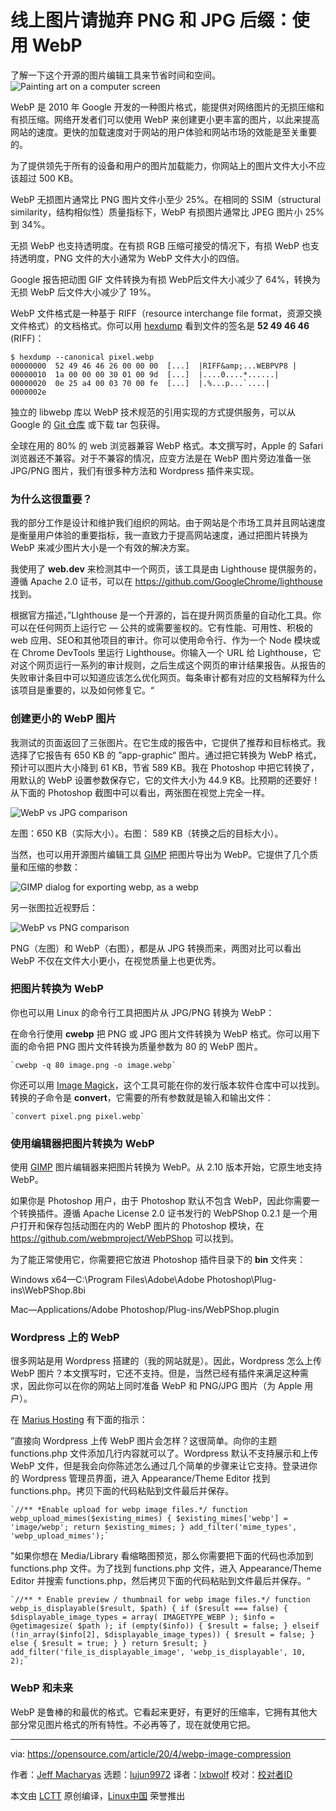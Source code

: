 [#]: collector: (lujun9972)
[#]: translator: (lxbwolf)
[#]: reviewer: ( )
[#]: publisher: ( )
[#]: url: ( )
[#]: subject: (Drop PNG and JPG for your online images: Use WebP)
[#]: via: (https://opensource.com/article/20/4/webp-image-compression)
[#]: author: (Jeff Macharyas https://opensource.com/users/jeffmacharyas)

线上图片请抛弃 PNG 和 JPG 后缀：使用 WebP
======
了解一下这个开源的图片编辑工具来节省时间和空间。
![Painting art on a computer screen][1]

WebP 是 2010 年 Google 开发的一种图片格式，能提供对网络图片的无损压缩和有损压缩。网络开发者们可以使用 WebP 来创建更小更丰富的图片，以此来提高网站的速度。更快的加载速度对于网站的用户体验和网站市场的效能是至关重要的。

为了提供领先于所有的设备和用户的图片加载能力，你网站上的图片文件大小不应该超过 500 KB。

WebP 无损图片通常比 PNG 图片文件小至少 25%。在相同的 SSIM（structural similarity，结构相似性）质量指标下，WebP 有损图片通常比 JPEG 图片小 25% 到 34%。

无损 WebP 也支持透明度。在有损 RGB 压缩可接受的情况下，有损 WebP 也支持透明度，PNG 文件的大小通常为 WebP 文件大小的四倍。

Google 报告把动图 GIF 文件转换为有损 WebP后文件大小减少了 64%，转换为无损 WebP 后文件大小减少了 19%。

WebP 文件格式是一种基于 RIFF（resource interchange file format，资源交换文件格式）的文档格式。你可以用 [hexdump][2] 看到文件的签名是 **52 49 46 46** (RIFF)：


```
$ hexdump --canonical pixel.webp
00000000  52 49 46 46 26 00 00 00  [...]  |RIFF&amp;...WEBPVP8 |
00000010  1a 00 00 00 30 01 00 9d  [...]  |....0....*......|
00000020  0e 25 a4 00 03 70 00 fe  [...]  |.%...p...`....|
0000002e
```

独立的 libwebp 库以 WebP 技术规范的引用实现的方式提供服务，可以从 Google 的 [Git 仓库][3] 或下载 tar 包获得。

全球在用的 80% 的 web 浏览器兼容 WebP 格式。本文撰写时，Apple 的 Safari 浏览器还不兼容。对于不兼容的情况，应变方法是在 WebP 图片旁边准备一张 JPG/PNG 图片，我们有很多种方法和 Wordpress 插件来实现。

### 为什么这很重要？

我的部分工作是设计和维护我们组织的网站。由于网站是个市场工具并且网站速度是衡量用户体验的重要指标，我一直致力于提高网站速度，通过把图片转换为 WebP 来减少图片大小是一个有效的解决方案。

我使用了 **web.dev** 来检测其中一个网页，该工具是由 Lighthouse 提供服务的，遵循 Apache 2.0 证书，可以在 <https://github.com/GoogleChrome/lighthouse> 找到。

根据官方描述，”LIghthouse 是一个开源的，旨在提升网页质量的自动化工具。你可以在任何网页上运行它 — 公共的或需要鉴权的。它有性能、可用性、积极的 web 应用、SEO和其他项目的审计。你可以使用命令行、作为一个 Node 模块或在 Chrome DevTools 里运行 Lighthouse。你输入一个 URL 给 Lighthouse，它对这个网页运行一系列的审计规则，之后生成这个网页的审计结果报告。从报告的失败审计条目中可以知道应该怎么优化网页。每条审计都有对应的文档解释为什么该项目是重要的，以及如何修复它。“

### 创建更小的 WebP 图片

我测试的页面返回了三张图片。在它生成的报告中，它提供了推荐和目标格式。我选择了它报告有 650 KB 的 ”app-graphic“ 图片。通过把它转换为 WebP 格式，预计可以图片大小降到 61 KB，节省 589 KB。我在 Photoshop 中把它转换了，用默认的 WebP 设置参数保存它，它的文件大小为 44.9 KB。比预期的还要好！从下面的 Photoshop 截图中可以看出，两张图在视觉上完全一样。

![WebP vs JPG comparison][4]

左图：650 KB（实际大小）。右图： 589 KB（转换之后的目标大小）。

当然，也可以用开源图片编辑工具 [GIMP][5] 把图片导出为 WebP。它提供了几个质量和压缩的参数：

![GIMP dialog for exporting webp, as a webp][6]

另一张图拉近视野后：

![WebP vs PNG comparison][7]

PNG（左图）和 WebP（右图），都是从 JPG 转换而来，两图对比可以看出 WebP 不仅在文件大小更小，在视觉质量上也更优秀。

### 把图片转换为 WebP

你也可以用 Linux 的命令行工具把图片从 JPG/PNG 转换为 WebP：

在命令行使用 **cwebp** 把 PNG 或 JPG 图片文件转换为 WebP 格式。你可以用下面的命令把 PNG 图片文件转换为质量参数为 80 的 WebP 图片。


```
`cwebp -q 80 image.png -o image.webp`
```

你还可以用 [Image Magick][8]，这个工具可能在你的发行版本软件仓库中可以找到。转换的子命令是 **convert**，它需要的所有参数就是输入和输出文件：


```
`convert pixel.png pixel.webp`
```

### 使用编辑器把图片转换为 WebP

使用 [GIMP][9] 图片编辑器来把图片转换为 WebP。从 2.10 版本开始，它原生地支持 WebP。

如果你是 Photoshop 用户，由于 Photoshop 默认不包含 WebP，因此你需要一个转换插件。遵循 Apache License 2.0 证书发行的 WebPShop 0.2.1 是一个用户打开和保存包括动图在内的 WebP 图片的 Photoshop 模块，在 <https://github.com/webmproject/WebPShop> 可以找到。

为了能正常使用它，你需要把它放进 Photoshop 插件目录下的 **bin** 文件夹：

Windows x64—C:\Program Files\Adobe\Adobe Photoshop\Plug-ins\WebPShop.8bi

Mac—Applications/Adobe Photoshop/Plug-ins/WebPShop.plugin

### Wordpress 上的 WebP

很多网站是用 Wordpress 搭建的（我的网站就是）。因此，Wordpress 怎么上传 WebP 图片？本文撰写时，它还不支持。但是，当然已经有插件来满足这种需求，因此你可以在你的网站上同时准备 WebP 和 PNG/JPG 图片（为 Apple 用户）。

在 [Marius Hosting][11] 有下面的指示：

”直接向 Wordpress 上传 WebP 图片会怎样？这很简单。向你的主题 functions.php 文件添加几行内容就可以了。Wordpress 默认不支持展示和上传 WebP 文件，但是我会向你陈述怎么通过几个简单的步骤来让它支持。登录进你的 Wordpress 管理员界面，进入 Appearance/Theme Editor 找到 functions.php。拷贝下面的代码粘贴到文件最后并保存。


```
`//** *Enable upload for webp image files.*/ function webp_upload_mimes($existing_mimes) { $existing_mimes['webp'] = 'image/webp'; return $existing_mimes; } add_filter('mime_types', 'webp_upload_mimes');`
```

"如果你想在 Media/Library 看缩略图预览，那么你需要把下面的代码也添加到 functions.php 文件。为了找到 functions.php 文件，进入 Appearance/Theme Editor 并搜索 functions.php，然后拷贝下面的代码粘贴到文件最后并保存。“


```
`//** * Enable preview / thumbnail for webp image files.*/ function webp_is_displayable($result, $path) { if ($result === false) { $displayable_image_types = array( IMAGETYPE_WEBP ); $info = @getimagesize( $path ); if (empty($info)) { $result = false; } elseif (!in_array($info[2], $displayable_image_types)) { $result = false; } else { $result = true; } } return $result; } add_filter('file_is_displayable_image', 'webp_is_displayable', 10, 2);`
```

### WebP 和未来

WebP 是鲁棒的和最优的格式。它看起来更好，有更好的压缩率，它拥有其他大部分常见图片格式的所有特性。不必再等了，现在就使用它把。

--------------------------------------------------------------------------------

via: https://opensource.com/article/20/4/webp-image-compression

作者：[Jeff Macharyas][a]
选题：[lujun9972][b]
译者：[lxbwolf](https://github.com/lxbwolf)
校对：[校对者ID](https://github.com/校对者ID)

本文由 [LCTT](https://github.com/LCTT/TranslateProject) 原创编译，[Linux中国](https://linux.cn/) 荣誉推出

[a]: https://opensource.com/users/jeffmacharyas
[b]: https://github.com/lujun9972
[1]: https://opensource.com/sites/default/files/styles/image-full-size/public/lead-images/painting_computer_screen_art_design_creative.png?itok=LVAeQx3_ (Painting art on a computer screen)
[2]: https://opensource.com/article/19/8/dig-binary-files-hexdump
[3]: https://storage.googleapis.com/downloads.webmproject.org/releases/webp/index.html
[4]: https://opensource.com/sites/default/files/uploads/webp-vs-jpg-app-graphic.png (WebP vs JPG comparison)
[5]: http://gimp.org
[6]: https://opensource.com/sites/default/files/webp-gimp.webp (GIMP dialog for exporting webp, as a webp)
[7]: https://opensource.com/sites/default/files/uploads/xcompare-png-left-webp-right.png (WebP vs PNG comparison)
[8]: https://imagemagick.org
[9]: https://en.wikipedia.org/wiki/GIMP
[10]: https://mariushosting.com/how-to-upload-webp-files-on-wordpress/
[11]: https://mariushosting.com/
